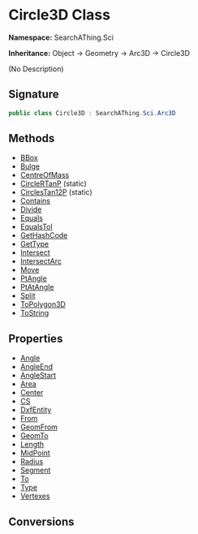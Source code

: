 # Circle3D Class
**Namespace:** SearchAThing.Sci

**Inheritance:** Object → Geometry → Arc3D → Circle3D

(No Description)

## Signature
```csharp
public class Circle3D : SearchAThing.Sci.Arc3D
```
## Methods
- [BBox](Circle3D/BBox.md)
- [Bulge](Circle3D/Bulge.md)
- [CentreOfMass](Circle3D/CentreOfMass.md)
- [CircleRTanP](Circle3D/CircleRTanP.md) (static)
- [CirclesTan12P](Circle3D/CirclesTan12P.md) (static)
- [Contains](Circle3D/Contains.md)
- [Divide](Circle3D/Divide.md)
- [Equals](Circle3D/Equals.md)
- [EqualsTol](Circle3D/EqualsTol.md)
- [GetHashCode](Circle3D/GetHashCode.md)
- [GetType](Circle3D/GetType.md)
- [Intersect](Circle3D/Intersect.md)
- [IntersectArc](Circle3D/IntersectArc.md)
- [Move](Circle3D/Move.md)
- [PtAngle](Circle3D/PtAngle.md)
- [PtAtAngle](Circle3D/PtAtAngle.md)
- [Split](Circle3D/Split.md)
- [ToPolygon3D](Circle3D/ToPolygon3D.md)
- [ToString](Circle3D/ToString.md)
## Properties
- [Angle](Circle3D/Angle.md)
- [AngleEnd](Circle3D/AngleEnd.md)
- [AngleStart](Circle3D/AngleStart.md)
- [Area](Circle3D/Area.md)
- [Center](Circle3D/Center.md)
- [CS](Circle3D/CS.md)
- [DxfEntity](Circle3D/DxfEntity.md)
- [From](Circle3D/From.md)
- [GeomFrom](Circle3D/GeomFrom.md)
- [GeomTo](Circle3D/GeomTo.md)
- [Length](Circle3D/Length.md)
- [MidPoint](Circle3D/MidPoint.md)
- [Radius](Circle3D/Radius.md)
- [Segment](Circle3D/Segment.md)
- [To](Circle3D/To.md)
- [Type](Circle3D/Type.md)
- [Vertexes](Circle3D/Vertexes.md)
## Conversions

